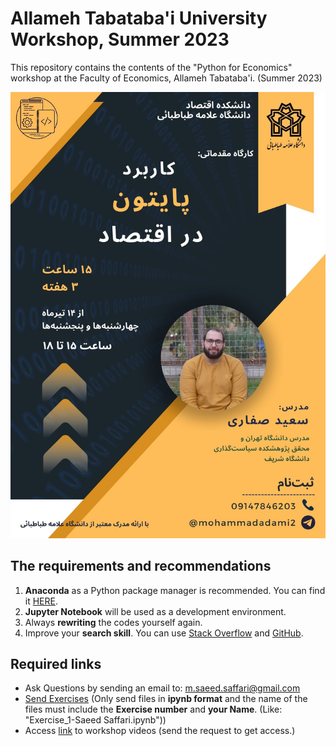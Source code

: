 # Allameh Tabataba'i University Workshop, Summer 2023
This repository contains the contents of the "Python for Economics" workshop at the Faculty of Economics, Allameh Tabataba'i. (Summer 2023)

<img src = "https://github.com/saeed-saffari/Intro-Py_for_Econ-workshop-Sum2023/blob/main/Poster001.jpg?raw=true" width="550" >

## The requirements and recommendations

1. **Anaconda** as a Python package manager is recommended. You can find it [HERE](https://www.anaconda.com/products/individual).
2. **Jupyter Notebook** will be used as a development environment.
3. Always **rewriting** the codes yourself again.
4. Improve your **search skill**. You can use [Stack Overflow](https://stackoverflow.com/) and [GitHub](https://github.com/).
 
## Required links
-  Ask Questions by sending an email to:  m.saeed.saffari@gmail.com
- [Send Exercises](https://docs.google.com/forms/d/e/1FAIpQLSfWzgx_x9chTzbObPIhWT-I_CMTvqsgn62TKqEqjWVZGW1pNQ/viewform?usp=sf_link) (Only send files in **ipynb format** and the name of the files must include the **Exercise number** and **your Name**. (Like: "Exercise_1-Saeed Saffari.ipynb"))
- Access [link]() to workshop videos (send the request to get access.)

